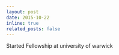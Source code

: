 ```yaml
---
layout: post
date: 2015-10-22 
inline: true
related_posts: false
---
```


Started Fellowship at university of warwick
